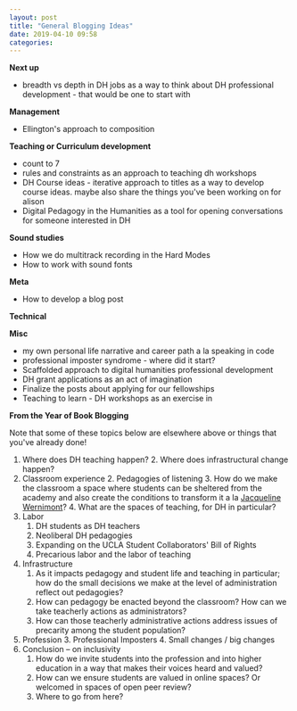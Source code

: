 ```yaml
---
layout: post
title: "General Blogging Ideas"
date: 2019-04-10 09:58
categories:
---
```


**Next up**
* breadth vs depth in DH jobs as a way to think about DH professional development - that would be one to start with

**Management**
* Ellington's approach to composition

**Teaching or Curriculum development**
* count to 7
* rules and constraints as an approach to teaching dh workshops
* DH Course ideas - iterative approach to titles as a way to develop course ideas. maybe also share the things you've been working on for alison
* Digital Pedagogy in the Humanities as a tool for opening conversations for someone interested in DH

**Sound studies**
* How we do multitrack recording in the Hard Modes
* How to work with sound fonts

**Meta**
* How to develop a blog post

**Technical**

**Misc**
* my own personal life narrative and career path a la speaking in code
* professional imposter syndrome - where did it start?
* Scaffolded approach to digital humanities professional development
* DH grant applications as an act of imagination
* Finalize the posts about applying for our fellowships
* Teaching to learn - DH workshops as an exercise in 

**From the Year of Book Blogging**

Note that some of these topics below are elsewhere above or things that you've already done!

1. Where does DH teaching happen?
    2. Where does infrastructural change happen?
1. Classroom experience
    2. Pedagogies of listening
    3. How do we make the classroom a space where students can be sheltered from the academy and also create the conditions to transform it a la [Jacqueline Wernimont](https://jwernimont.com/)?
    4. What are the spaces of teaching, for DH in particular?
2. Labor
    1. DH students as DH teachers
    2. Neoliberal DH pedagogies
    3. Expanding on the UCLA Student Collaborators' Bill of Rights
    4. Precarious labor and the labor of teaching
3. Infrastructure
    1. As it impacts pedagogy and student life and teaching in particular; how do the small decisions we make at the level of administration reflect out pedagogies?
    2. How can pedagogy be enacted beyond the classroom? How can we take teacherly actions as administrators?
    3. How can those teacherly administrative actions address issues of precarity among the student population?
4. Profession
    3. Professional Imposters
    4. Small changes / big changes
5. Conclusion – on inclusivity
    1. How do we invite students into the profession and into higher education in a way that makes their voices heard and valued?
    2. How can we ensure students are valued in online spaces? Or welcomed in spaces of open peer review?
    3. Where to go from here?